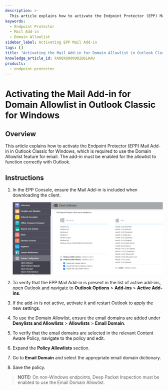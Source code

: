 ```yaml
---
description: >-
  This article explains how to activate the Endpoint Protector (EPP) Mail Add-in in Outlook Classic for Windows, which is required to use the Domain Allowlist feature for email.
keywords:
  - Endpoint Protector
  - Mail Add-in
  - Domain Allowlist
sidebar_label: Activating EPP Mail Add-in
tags: []
title: "Activating the Mail Add-in for Domain Allowlist in Outlook Classic for Windows"
knowledge_article_id: kA0Qk0000002B6LKAU
products:
  - endpoint-protector
---
```


# Activating the Mail Add-in for Domain Allowlist in Outlook Classic for Windows

## Overview

This article explains how to activate the Endpoint Protector (EPP) Mail Add-in in Outlook Classic for Windows, which is required to use the Domain Allowlist feature for email. The add-in must be enabled for the allowlist to function correctly with Outlook.

## Instructions

1. In the EPP Console, ensure the Mail Add-in is included when downloading the client.

   ![EPP Mail Add-in included in client download](./images/servlet_image_5271b231d0a2.png)

2. To verify that the EPP Mail Add-in is present in the list of active add-ins, open Outlook and navigate to **Outlook Options** > **Add-ins** > **Active Add-ins**.

3. If the add-in is not active, activate it and restart Outlook to apply the new settings.

4. To use the Domain Allowlist, ensure the email domains are added under **Denylists and Allowlists** > **Allowlists** > **Email Domain**.

5. To verify that the email domains are selected in the relevant Content Aware Policy, navigate to the policy and edit.

6. Expand the **Policy Allowlists** section.

7. Go to **Email Domain** and select the appropriate email domain dictionary.

8. Save the policy.

> **NOTE:** On non-Windows endpoints, Deep Packet Inspection must be enabled to use the Email Domain Allowlist.